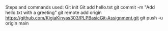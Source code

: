 Steps and commands used:
Git init
Git add hello.txt
git commit -m "Add hello.txt with a greeting"
git remote add origin https://github.com/KigiaKinyas303/PLPBasicGit-Assignment.git
git push -u origin main

